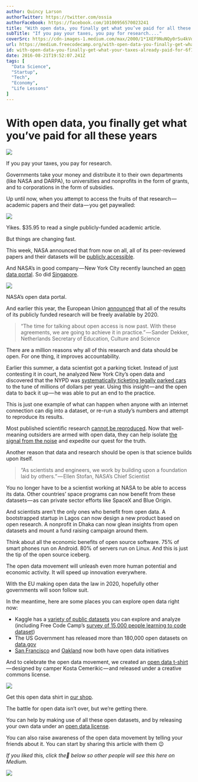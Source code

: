 ```yaml
---
author: Quincy Larson
authorTwitter: https://twitter.com/ossia
authorFacebook: https://facebook.com/10100956570023241
title: "With open data, you finally get what you’ve paid for all these years"
subTitle: "If you pay your taxes, you pay for research...."
coverSrc: https://cdn-images-1.medium.com/max/2000/1*1XEF9NuNQy0rSu4kVdbb6A.jpeg
url: https://medium.freecodecamp.org/with-open-data-you-finally-get-what-your-taxes-already-paid-for-6f1990d98e9
id: with-open-data-you-finally-get-what-your-taxes-already-paid-for-6f1990d98e9
date: 2016-08-21T19:52:07.241Z
tags: [
  "Data Science",
  "Startup",
  "Tech",
  "Economy",
  "Life Lessons"
]
---
```

# With open data, you finally get what you’ve paid for all these years







![](https://cdn-images-1.medium.com/max/2000/1*1XEF9NuNQy0rSu4kVdbb6A.jpeg)







If you pay your taxes, you pay for research.

Governments take your money and distribute it to their own departments (like NASA and DARPA), to universities and nonprofits in the form of grants, and to corporations in the form of subsidies.

Up until now, when you attempt to access the fruits of that research — academic papers and their data — you get paywalled:







![](https://cdn-images-1.medium.com/max/2000/1*62RTueOFY3urY23GYt4ycQ.png)

Yikes. $35.95 to read a single publicly-funded academic article.







But things are changing fast.

This week, NASA announced that from now on all, all of its peer-reviewed papers and their datasets will be [publicly accessible](https://www.nihms.nih.gov/db/sub.cgi).

And NASA’s in good company — New York City recently launched an [open data portal](https://data.cityofnewyork.us/). So did [Singapore](https://data.gov.sg/).



![](https://cdn-images-1.medium.com/max/1600/1*qKfl326xo2JKGBmZmGmo2A.png)

NASA’s open data portal.



And earlier this year, the European Union [announced](http://english.eu2016.nl/documents/press-releases/2016/05/27/all-european-scientific-articles-to-be-freely-accessible-by-2020) that all of the results of its publicly funded research will be freely available by 2020.

> “The time for talking about open access is now past. With these agreements, we are going to achieve it in practice.” — Sander Dekker, Netherlands Secretary of Education, Culture and Science

There are a million reasons why all of this research and data should be open. For one thing, it improves accountability.

Earlier this summer, a data scientist got a parking ticket. Instead of just contesting it in court, he analyzed New York City’s open data and discovered that the NYPD was [systematically ticketing legally parked cars](http://iquantny.tumblr.com/post/144197004989/the-nypd-was-systematically-ticketing-legally) to the tune of millions of dollars per year. Using this insight — and the open data to back it up — he was able to put an end to the practice.

This is just one example of what can happen when anyone with an internet connection can dig into a dataset, or re-run a study’s numbers and attempt to reproduce its results.

Most published scientific research [cannot be reproduced](http://www.economist.com/blogs/graphicdetail/2013/10/daily-chart-2). Now that well-meaning outsiders are armed with open data, they can help isolate [the signal from the noise](http://amzn.to/2bsHTND) and expedite our quest for the truth.

Another reason that data and research should be open is that science builds upon itself.

> “As scientists and engineers, we work by building upon a foundation laid by others.” — Ellen Stofan, NASA’s Chief Scientist

You no longer have to be a scientist working at NASA to be able to access its data. Other countries’ space programs can now benefit from these datasets — as can private sector efforts like SpaceX and Blue Origin.

And scientists aren’t the only ones who benefit from open data. A bootstrapped startup in Lagos can now design a new product based on open research. A nonprofit in Dhaka can now glean insights from open datasets and mount a fund raising campaign around them.

Think about all the economic benefits of open source software. 75% of smart phones run on Android. 80% of servers run on Linux. And this is just the tip of the open source iceberg.

The open data movement will unleash even more human potential and economic activity. It will speed up innovation everywhere.

With the EU making open data the law in 2020, hopefully other governments will soon follow suit.

In the meantime, here are some places you can explore open data right now:

*   Kaggle has a [variety of public datasets](https://www.kaggle.com/datasets?sortBy=votes&group=all) you can explore and analyze (including Free Code Camp’s [survey of 15,000 people learning to code dataset](https://medium.com/free-code-camp/we-asked-15-000-people-who-they-are-and-how-theyre-learning-to-code-4104e29b2781))
*   The US Government has released more than 180,000 open datasets on [data.gov](http://data.gov)
*   [San Francisco](https://data.sfgov.org/) and [Oakland](https://data.oaklandnet.com/) now both have open data initiatives

And to celebrate the open data movement, we created an [open data t-shirt](https://www.freecodecamp.com/shop) — designed by camper Kosta Cemerikic — and released under a creative commons license.







![](https://cdn-images-1.medium.com/max/2000/1*tn7DF4kBC7smAjt1nIwNjA.jpeg)

Get this open data shirt in [our shop](https://www.freecodecamp.com/shop).







The battle for open data isn’t over, but we’re getting there.

You can help by making use of all these open datasets, and by releasing your own data under an [open data license](http://opendatacommons.org/licenses/odbl/).

You can also raise awareness of the open data movement by telling your friends about it. You can start by sharing this article with them 😉

_If you liked this, click the💚 below so other people will see this here on Medium._



![](https://cdn-images-1.medium.com/max/1600/1*31StU5CNIHk8VDkSHWO6nA.gif)











